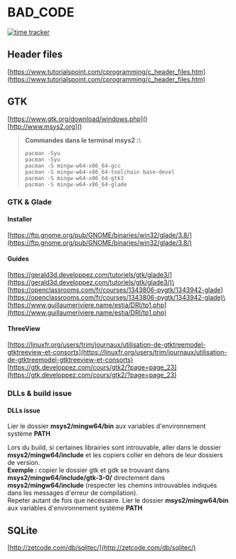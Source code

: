 # BAD_CODE

[![time tracker](https://wakatime.com/badge/github/Nouuu/BAD_CODE.svg)](https://wakatime.com/badge/github/Nouuu/BAD_CODE)

## Header files

[https://www.tutorialspoint.com/cprogramming/c_header_files.htm](https://www.tutorialspoint.com/cprogramming/c_header_files.htm)

## GTK

[https://www.gtk.org/download/windows.php]() \
[http://www.msys2.org]()

>**Commandes dans le terminal msys2 :**\
>
>`pacman -Syu`\
>`pacman -Syu`\
>`pacman -S mingw-w64-x86_64-gcc`\
>`pacman -S mingw-w64-x86_64-toolchain base-devel`\
>`pacman -S mingw-w64-x86_64-gtk3`\
>`pacman -S mingw-w64-x86_64-glade`

### GTK & Glade

#### Installer
[https://ftp.gnome.org/pub/GNOME/binaries/win32/glade/3.8/](https://ftp.gnome.org/pub/GNOME/binaries/win32/glade/3.8/)

#### Guides
[https://gerald3d.developpez.com/tutoriels/gtk/glade3/](https://gerald3d.developpez.com/tutoriels/gtk/glade3/)\
[https://openclassrooms.com/fr/courses/1343806-pygtk/1343942-glade](https://openclassrooms.com/fr/courses/1343806-pygtk/1343942-glade)\
[https://www.guillaumeriviere.name/estia/DRI/tp1.php](https://www.guillaumeriviere.name/estia/DRI/tp1.php)

#### ThreeView
[https://linuxfr.org/users/trim/journaux/utilisation-de-gtktreemodel-gtktreeview-et-consorts](https://linuxfr.org/users/trim/journaux/utilisation-de-gtktreemodel-gtktreeview-et-consorts)
[https://gtk.developpez.com/cours/gtk2/?page=page_23](https://gtk.developpez.com/cours/gtk2/?page=page_23)

### DLLs & build issue

#### DLLs issue

Lier le dossier **msys2/mingw64/bin** aux variables d'environnement
système **PATH**

Lors du build, si certaines librairies sont introuvable, aller dans le
dossier **msys2/mingw64/include** et les copiers coller en dehors de
leur dossiers de version.\
**Exemple :** copier le dossier gtk et gdk se trouvant dans
**msys2/mingw64/include/gtk-3-0/** directement dans
**msys2/mingw64/include** (respecter les chemins introuvables indiqués
dans les messages d'erreur de compilation).\
Repeter autant de fois que nécéssaire.
Lier le dossier **msys2/mingw64/bin** aux variables d'environnement système **PATH**

## SQLite

[http://zetcode.com/db/sqlitec/](http://zetcode.com/db/sqlitec/)